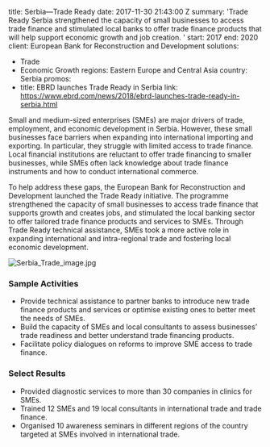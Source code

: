 
title: Serbia—Trade Ready
date: 2017-11-30 21:43:00 Z
summary: 'Trade Ready Serbia strengthened the capacity of small businesses to access
  trade finance and stimulated local banks to offer trade finance products that will
  help support economic growth and job creation.  '
start: 2017
end: 2020
client: European Bank for Reconstruction and Development
solutions:
- Trade
- Economic Growth
regions: Eastern Europe and Central Asia
country: Serbia
promos:
- title: EBRD launches Trade Ready in Serbia
  link: https://www.ebrd.com/news/2018/ebrd-launches-trade-ready-in-serbia.html


Small and medium-sized enterprises (SMEs) are major drivers of trade, employment, and economic development in Serbia. However, these small businesses face barriers when expanding into international importing and exporting. In particular, they struggle with limited access to trade finance. Local financial institutions are reluctant to offer trade financing to smaller businesses, while SMEs often lack knowledge about trade finance instruments and how to conduct international commerce.

To help address these gaps, the European Bank for Reconstruction and Development launched the Trade Ready initiative. The programme strengthened the capacity of small businesses to access trade finance that supports growth and creates jobs, and stimulated the local banking sector to offer tailored trade finance products and services to SMEs. Through Trade Ready technical assistance, SMEs took a more active role in expanding international and intra-regional trade and fostering local economic development.

![Serbia_Trade_image.jpg](/uploads/Serbia_Trade_image.jpg)

### Sample Activities

* Provide technical assistance to partner banks to introduce new trade finance products and services or optimise existing ones to better meet the needs of SMEs.
* Build the capacity of SMEs and local consultants to assess businesses’ trade readiness and better understand trade financing products.
* Facilitate policy dialogues on reforms to improve SME access to trade finance.

### Select Results

* Provided diagnostic services to more than 30 companies in clinics for SMEs.
* Trained 12 SMEs and 19 local consultants in international trade and trade finance.
* Organised 10 awareness seminars in different regions of the country targeted at SMEs involved in international trade.
